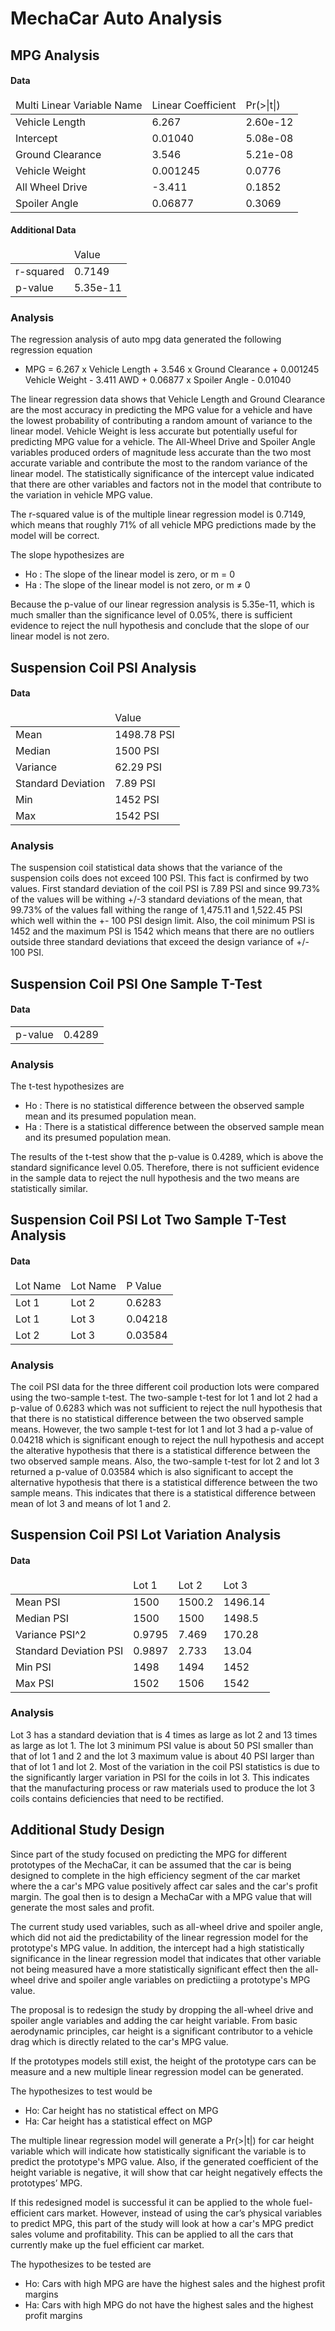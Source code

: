 # MechaCar Auto Analysis

## MPG Analysis

#### Data

<table>
  <thead>
    <tr>
      <td>Multi Linear Variable Name</td>
      <td>Linear Coefficient</td>
      <td>Pr(>|t|)</td>
    </tr>
  </thead>
  <tbody>
    <tr>
      <td>Vehicle Length</td>
      <td>6.267</td>
      <td>2.60e-12</td>
    </tr>
    <tr>
      <td>Intercept</td>
      <td>0.01040</td>
      <td>5.08e-08</td>
    </tr>
    <tr>
      <td>Ground Clearance</td>
      <td>3.546</td>
      <td>5.21e-08</td>
    </tr>
    <tr>
        <td>Vehicle Weight</td>
        <td>0.001245</td>
        <td>0.0776</td>
    </tr>
    <tr>
      <td>All Wheel Drive</td>
      <td>-3.411</td>
      <td>0.1852</td>
    </tr>
    <tr>
      <td>Spoiler Angle</td>
      <td>0.06877</td>
      <td>0.3069</td>
    </tr>
  </tbody>
</table>

#### Additional Data

<table>
  <thead>
    <tr>
      <td></td>
      <td>Value</td>
    </tr>
  </thead>
  <tbody>
    <tr>
      <td>r-squared</td>
      <td>0.7149</td>
    </tr>
    <tr>
      <td>p-value</td>
      <td>5.35e-11</td>
    </tr>
  </tbody>
</table>

### Analysis

The regression analysis of auto mpg data generated the following regression equation

* MPG = 6.267 x Vehicle Length + 3.546 x Ground Clearance + 0.001245 Vehicle Weight - 3.411 AWD + 0.06877 x Spoiler Angle - 0.01040


The linear regression data shows that Vehicle Length and Ground Clearance are the most accuracy in predicting the MPG value for a vehicle and have the lowest probability of contributing a random amount of variance to the linear model. Vehicle Weight is less accurate but potentially useful for predicting MPG value for a vehicle. The All-Wheel Drive and Spoiler Angle variables produced orders of magnitude less accurate than the two most accurate variable and contribute the most to the random variance of the linear model. The statistically significance of the intercept value indicated that there are other variables and factors not in the model that contribute to the variation in vehicle MPG value.


The r-squared value is of the multiple linear regression model is 0.7149, which means that roughly 71% of all vehicle MPG predictions made by the model will be correct.


The slope hypothesizes are
* Ho : The slope of the linear model is zero, or m = 0
* Ha : The slope of the linear model is not zero, or m ≠ 0


Because the p-value of our linear regression analysis is 5.35e-11, which is much smaller than the significance level of 0.05%, there is sufficient evidence to reject the null hypothesis and conclude that the slope of our linear model is not zero.


## Suspension Coil PSI Analysis

#### Data

<table>
  <thead>
    <tr>
      <td></td>
      <td>Value</td>
    </tr>
  </thead>
  <tbody>
    <tr>
      <td>Mean</td>
      <td>1498.78 PSI</td>
    </tr>
    <tr>
      <td>Median</td>
      <td>1500 PSI</td>
    </tr>
    <tr>
      <td>Variance</td>
      <td>62.29 PSI</td>
    </tr>
    <tr>
      <td>Standard Deviation</td>
      <td>7.89 PSI</td>
    </tr>
    <tr>
      <td>Min</td>
      <td>1452 PSI</td>
    </tr>
    <tr>
      <td>Max</td>
      <td>1542 PSI</td>
    </tr>
  </tbody>
</table>

### Analysis

The suspension coil statistical data shows that the variance of the suspension coils does not exceed 100 PSI. This fact is confirmed by two values. First standard deviation of the coil PSI is 7.89 PSI and since 99.73% of the values will be withing +/-3 standard deviations of the mean, that 99.73% of the values fall withing the range of 1,475.11 and 1,522.45 PSI which well within the +- 100 PSI design limit. Also, the coil minimum PSI is 1452 and the maximum PSI is 1542 which means that there are no outliers outside three standard deviations that exceed the design variance of +/- 100 PSI.

## Suspension Coil PSI One Sample T-Test

#### Data

<table>
  <tbody>
    <tr>
      <td>p-value</td>
      <td>0.4289</td>
    </tr>
  </tbody>
</table>

### Analysis

The t-test hypothesizes are

*	Ho : There is no statistical difference between the observed sample mean and its presumed population mean.
*	Ha : There is a statistical difference between the observed sample mean and its presumed population mean.

The results of the t-test show that the p-value is 0.4289, which is above the standard significance level 0.05. Therefore, there is not sufficient evidence in the sample data to reject the null hypothesis and the two means are statistically similar.


## Suspension Coil PSI Lot Two Sample T-Test Analysis

#### Data

<table>
  <thead>
    <tr>
      <td>Lot Name</td>
      <td>Lot Name</td>
      <td>P Value</td>
    </tr>
  </thead>
  <tbody>
    <tr>
      <td>Lot 1</td>
      <td>Lot 2</td>
      <td>0.6283</td>
    </tr>
    <tr>
      <td>Lot 1</td>
      <td>Lot 3</td>
      <td>0.04218</td>
    </tr>
    <tr>
      <td>Lot 2</td>
      <td>Lot 3</td>
      <td>0.03584</td>
    </tr>
  </tbody>
</table>

### Analysis

The coil PSI data for the three different coil production lots were compared using the two-sample t-test. The two-sample t-test for lot 1 and lot 2 had a p-value of 0.6283 which was not sufficient to reject the null hypothesis that that there is no statistical difference between the two observed sample means. However, the two sample t-test for lot 1 and lot 3 had a p-value of 0.04218 which is significant enough to reject the null hypothesis and accept the alterative hypothesis that there is a statistical difference between the two observed sample means. Also, the two-sample t-test for lot 2 and lot 3 returned a p-value of 0.03584 which is also significant to accept the alternative hypothesis that there is a statistical difference between the two sample means. This indicates that there is a statistical difference between mean of lot 3 and means of lot 1 and 2.

## Suspension Coil PSI Lot Variation Analysis

#### Data

<table>
  <thead>
    <tr>
      <td></td>
      <td>Lot 1</td>
      <td>Lot 2</td>
      <td>Lot 3</td>
    </tr>
  </thead>
  <tbody>
    <tr>
      <td>Mean PSI</td>
      <td>1500</td>
      <td>1500.2</td>
      <td>1496.14</td>
    </tr>
    <tr>
      <td>Median PSI</td>
      <td>1500</td>
      <td>1500</td>
      <td>1498.5</td>
    </tr>
    <tr>
      <td>Variance PSI^2</td>
      <td>0.9795</td>
      <td>7.469</td>
      <td>170.28</td>
    </tr>
    <tr>
      <td>Standard Deviation PSI</td>
      <td>0.9897</td>
      <td>2.733</td>
      <td>13.04</td>
   </tr>
    <tr>
      <td>Min PSI</td>
      <td>1498</td>
      <td>1494</td>
      <td>1452</td>
    </tr>
    <tr>
      <td>Max PSI</td>
      <td>1502</td>
      <td>1506</td>
      <td>1542</td>
    </tr>
  </tbody>
</table>

### Analysis

Lot 3 has a standard deviation that is 4 times as large as lot 2 and 13 times as large as lot 1. The lot 3 minimum PSI value is about 50 PSI smaller than that of lot 1 and 2 and the lot 3 maximum value is about 40 PSI larger than that of lot 1 and lot 2. Most of the variation in the coil PSI statistics is due to the significantly larger variation in PSI for the coils in lot 3. This indicates that the manufacturing process or raw materials used to produce the lot 3 coils contains deficiencies that need to be rectified.

## Additional Study Design

Since part of the study focused on predicting the MPG for different prototypes of the MechaCar, it can be assumed that the car is being designed to complete in the high efficiency segment of the car market where the a car's MPG value positively affect car sales and the car's profit margin. The goal then is to design a MechaCar with a MPG value that will generate the most sales and profit. 

The current study used variables, such as all-wheel drive and spoiler angle, which did not aid the predictability of the linear regression model for the prototype's MPG value. In addition, the intercept had a high statistically significance in the linear regression model that indicates that other variable not being measured have a more statistically significant effect then the all-wheel drive and spoiler angle variables on predictiing a prototype's MPG value. 

The proposal is to redesign the study by dropping the all-wheel drive and spoiler angle variables and adding the car height variable. From basic aerodynamic principles, car height is a significant contributor to a vehicle drag which is directly related to the car's MPG value. 

If the prototypes models still exist, the height of the prototype cars can be measure and a new multiple linear regression model can be generated. 

The hypothesizes to test would be
* Ho: Car height has no statistical effect on MPG
* Ha: Car height has a statistical effect on MGP

The multiple linear regression model will generate a Pr(>|t|) for car height variable which will indicate how statistically significant the variable is to predict the prototype's MPG value. Also, if the generated coefficient of the height variable is negative, it will show that car height negatively effects the prototypes’ MPG.

If this redesigned model is successful it can be applied to the whole fuel-efficient cars market. However, instead of using the car’s physical variables to predict MPG, this part of the study will look at how a car's MPG predict sales volume and profitability. This can be applied to all the cars that currently make up the fuel efficient car market.

The hypothesizes to be tested are
* Ho: Cars with high MPG are have the highest sales and the highest profit margins
* Ha: Cars with high MPG do not have the highest sales and the highest profit margins

